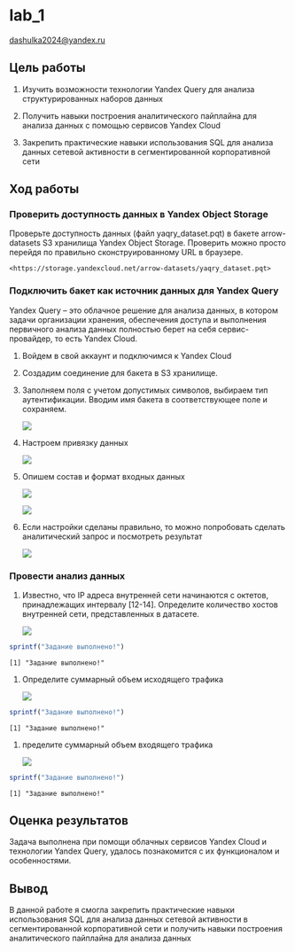 # lab_1
dashulka2024@yandex.ru

## Цель работы

1.  Изучить возможности технологии Yandex Query для анализа
    структурированных наборов данных

2.  Получить навыки построения аналитического пайплайна для анализа
    данных с помощью сервисов Yandex Cloud

3.  Закрепить практические навыки использования SQL для анализа данных
    сетевой активности в сегментированной корпоративной сети

## Ход работы

### Проверить доступность данных в Yandex Object Storage

Проверьте доступность данных (файл yaqry_dataset.pqt) в бакете
arrow-datasets S3 хранилища Yandex Object Storage. Проверить можно
просто перейдя по правильно сконструированному URL в браузере.

    <https://storage.yandexcloud.net/arrow-datasets/yaqry_dataset.pqt>

### Подключить бакет как источник данных для Yandex Query

Yandex Query – это облачное решение для анализа данных, в котором задачи
организации хранения, обеспечения доступа и выполнения первичного
анализа данных полностью берет на себя сервис-провайдер, то есть Yandex
Cloud.

1.  Войдем в свой аккаунт и подключимся к Yandex Cloud

2.  Создадим соединение для бакета в S3 хранилище.

3.  Заполняем поля с учетом допустимых символов, выбираем тип
    аутентификации. Вводим имя бакета в соответствующее поле и
    сохраняем.

    ![](screens/1.png)

4.  Настроем привязку данных

    ![](screens/2.png)

5.  Опишем состав и формат входных данных

    ![](screens/3.png)

    ![](screens/4.png)

6.  Если настройки сделаны правильно, то можно попробовать сделать
    аналитический запрос и посмотреть результат

    ![](screens/5.png)

### Провести анализ данных

1.  Известно, что IP адреса внутренней сети начинаются с октетов,
    принадлежащих интервалу \[12-14\]. Определите количество хостов
    внутренней сети, представленных в датасете.

    ![](screens/6.png)

``` r
sprintf("Задание выполнено!")
```

    [1] "Задание выполнено!"

1.  Определите суммарный объем исходящего трафика

    ![](screens/7.png)

``` r
sprintf("Задание выполнено!")
```

    [1] "Задание выполнено!"

1.  пределите суммарный объем входящего трафика

    ![](screens/8.png)

``` r
sprintf("Задание выполнено!")
```

    [1] "Задание выполнено!"

## Оценка результатов

Задача выполнена при помощи облачных сервисов Yandex Cloud и технологии
Yandex Query, удалось познакомится с их функционалом и особенностями.

## Вывод

В данной работе я смогла закрепить практические навыки использования SQL
для анализа данных сетевой активности в сегментированной корпоративной
сети и получить навыки построения аналитического пайплайна для анализа
данных
